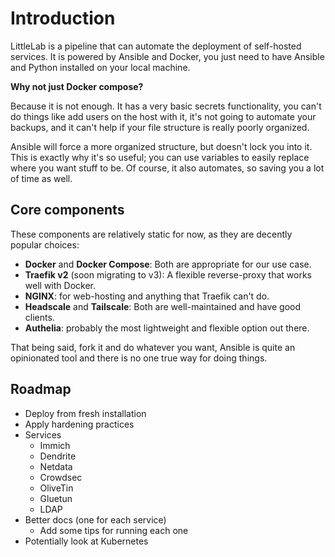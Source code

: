 # Introduction

LittleLab is a pipeline that can automate the deployment of self-hosted
services. It is powered by Ansible and Docker, you just need to have Ansible
and Python installed on your local machine.

**Why not just Docker compose?**

Because it is not enough. It has a very basic secrets functionality, you can't
do things like add users on the host with it, it's not going to automate your
backups, and it can't help if your file structure is really poorly organized.

Ansible will force a more organized structure, but doesn't lock you into it.
This is exactly why it's so useful; you can use variables to easily replace
where you want stuff to be. Of course, it also automates, so saving you a lot
of time as well.

## Core components

These components are relatively static for now, as they are decently popular
choices:

- **Docker** and **Docker Compose**: Both are appropriate for our use case.
- **Traefik v2** (soon migrating to v3): A flexible reverse-proxy that works well with Docker.
- **NGINX**: for web-hosting and anything that Traefik can't do.
- **Headscale** and **Tailscale**: Both are well-maintained and have good clients.
- **Authelia**: probably the most lightweight and flexible option out there.

That being said, fork it and do whatever you want, Ansible is quite an
opinionated tool and there is no one true way for doing things.

## Roadmap

- Deploy from fresh installation
- Apply hardening practices
- Services
  - Immich
  - Dendrite
  - Netdata
  - Crowdsec
  - OliveTin
  - Gluetun
  - LDAP
- Better docs (one for each service)
  - Add some tips for running each one
- Potentially look at Kubernetes
